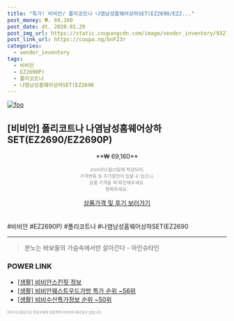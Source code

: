 ```yaml
--- 
title: "특가! 비비안/ 폴리코트나 나염남성홈웨어상하SET(EZ2690/EZ2..." 
post_money: ₩. 69,160 
post_date: dt. 2020.01.29 
post_img_url: https://static.coupangcdn.com/image/vendor_inventory/9327/478f096ccf392d3afa58cdcf708708599541418ce76f152a4be582f68edb.JPG 
post_link_url: https://coupa.ng/bnF23r 
categories: 
  - vendor_inventory 
tags: 
  - 비비안 
  - EZ2690P) 
  - 폴리코트나 
  - 나염남성홈웨어상하SET(EZ2690 
--- 
```

[![foo](https://static.coupangcdn.com/image/vendor_inventory/9327/478f096ccf392d3afa58cdcf708708599541418ce76f152a4be582f68edb.JPG)](https://coupa.ng/bnF23r) 

## [비비안] 폴리코트나 나염남성홈웨어상하SET(EZ2690/EZ2690P) 
<p style="text-align: center;">**₩ 69,160**</p> 
<p style="text-align: center;"><span style="color: #898c8f; font-family: Georgia,Times,serif; font-size: 0.75em;">2020년01월29일에 작성되어, <br>가격변동 및 추가할인이 있을 수 있으니,<br> 상품 가격을 꼭!확인해주세요.<br>행복하세요~</span> 
</p>	 
<div markdown="0" style="text-align: center;"><a href="https://coupa.ng/bnF23r" class="btn btn--success">상품가격 및 후기 보러가기</a></div> 
<br><br> 
  #비비안 #EZ2690P) #폴리코트나 #나염남성홈웨어상하SET(EZ2690 
<hr> 

> 분노는 바보들의 가슴속에서만 살아간다 - 아인슈타인 


### POWER LINK

* <a href="https://blog.naver.com/fash111/221768812376" target="_blank"> [생활] 비비안스킨핏 정보 </a>
* <a href="https://blog.naver.com/sakai111/221784582319" target="_blank"> [생활] 비비안웨스트우드가방 특가 순위 ~56위</a>
* <a href="https://blog.naver.com/fasyy4321/221771399491" target="_blank"> [생활] 비비수산특가정보 순위 ~50위</a>

<span style="color: #898c8f; font-family: Georgia,Times,serif; font-size: 0.55em;">파트너스활동으로 작성자에게 일정액의 커미션이 제공될수 있습니다.</span> 
